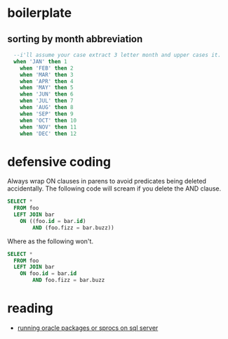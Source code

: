 # boilerplate

## sorting by month abbreviation

```sql
  --i'll assume your case extract 3 letter month and upper cases it.
  when 'JAN' then 1
    when 'FEB' then 2
    when 'MAR' then 3
    when 'APR' then 4    
    when 'MAY' then 5
    when 'JUN' then 6
    when 'JUL' then 7
    when 'AUG' then 8    
    when 'SEP' then 9
    when 'OCT' then 10
    when 'NOV' then 11
    when 'DEC' then 12
```

# defensive coding

Always wrap ON clauses in parens to avoid predicates being deleted accidentally. The following code will scream if you delete  the AND clause.

```sql
SELECT *
  FROM foo
  LEFT JOIN bar
    ON ((foo.id = bar.id)
        AND (foo.fizz = bar.buzz))
```

Where as the following won't.

```sql
SELECT *
  FROM foo
  LEFT JOIN bar
    ON foo.id = bar.id
        AND foo.fizz = bar.buzz
```


# reading

- [running oracle packages or sprocs on sql server](https://fred115.wordpress.com/2013/04/13/call-oracle-store-procedure-from-ms-sql-server-via-openquery/)
